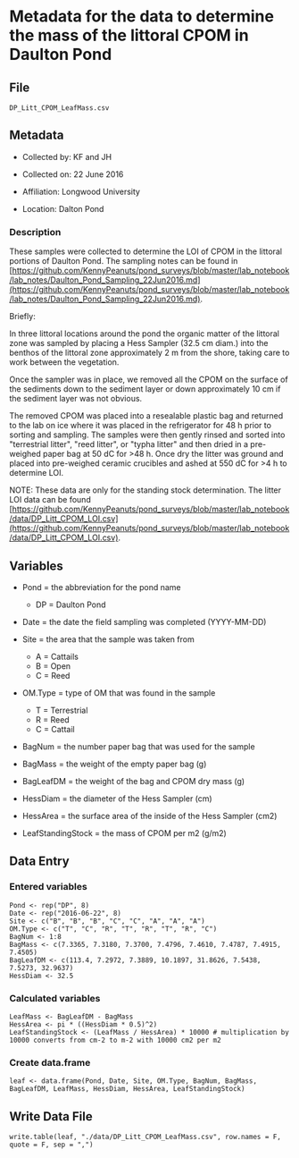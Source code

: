 # Metadata for the data to determine the mass of the littoral CPOM in Daulton Pond

## File

`DP_Litt_CPOM_LeafMass.csv`

## Metadata

* Collected by: KF and JH

* Collected on: 22 June 2016

* Affiliation: Longwood University

* Location: Dalton Pond

### Description

These samples were collected to determine the LOI of CPOM in the littoral portions of Daulton Pond. The sampling notes can be found in [https://github.com/KennyPeanuts/pond_surveys/blob/master/lab_notebook/lab_notes/Daulton_Pond_Sampling_22Jun2016.md](https://github.com/KennyPeanuts/pond_surveys/blob/master/lab_notebook/lab_notes/Daulton_Pond_Sampling_22Jun2016.md).

Briefly:

In three littoral locations around the pond the organic matter of the littoral zone was sampled by placing a Hess Sampler (32.5 cm diam.) into the benthos of the littoral zone approximately 2 m from the shore, taking care to work between the vegetation.

Once the sampler was in place, we removed all the CPOM on the surface of the sediments down to the sediment layer or down approximately 10 cm if the sediment layer was not obvious. 

The removed CPOM was placed into a resealable plastic bag and returned to the lab on ice where it was placed in the refrigerator for 48 h prior to sorting and sampling. The samples were then gently rinsed and sorted into "terrestrial litter", "reed litter", or "typha litter" and then dried in a pre-weighed paper bag at 50 dC for >48 h. Once dry the litter was ground and placed into pre-weighed ceramic crucibles and ashed at 550 dC for >4 h to determine LOI.

NOTE: These data are only for the standing stock determination. The litter LOI data can be found [https://github.com/KennyPeanuts/pond_surveys/blob/master/lab_notebook/data/DP_Litt_CPOM_LOI.csv](https://github.com/KennyPeanuts/pond_surveys/blob/master/lab_notebook/data/DP_Litt_CPOM_LOI.csv).

## Variables

* Pond = the abbreviation for the pond name
  * DP = Daulton Pond
  
* Date = the date the field sampling was completed (YYYY-MM-DD)

* Site = the area that the sample was taken from
  * A = Cattails
  * B = Open
  * C = Reed
  
* OM.Type = type of OM that was found in the sample
  * T = Terrestrial 
  * R = Reed
  * C = Cattail

* BagNum = the number paper bag that was used for the sample

* BagMass = the weight of the empty paper bag (g)

* BagLeafDM = the weight of the bag and CPOM dry mass (g)

* HessDiam = the diameter of the Hess Sampler (cm)

* HessArea = the surface area of the inside of the Hess Sampler (cm2)

* LeafStandingStock = the mass of CPOM per m2 (g/m2)

## Data Entry
### Entered variables

    Pond <- rep("DP", 8)  
    Date <- rep("2016-06-22", 8)
    Site <- c("B", "B", "B", "C", "C", "A", "A", "A")
    OM.Type <- c("T", "C", "R", "T", "R", "T", "R", "C")
    BagNum <- 1:8
    BagMass <- c(7.3365, 7.3180, 7.3700, 7.4796, 7.4610, 7.4787, 7.4915, 7.4505)
    BagLeafDM <- c(113.4, 7.2972, 7.3889, 10.1897, 31.8626, 7.5438, 7.5273, 32.9637)
    HessDiam <- 32.5
    
### Calculated variables
    
    LeafMass <- BagLeafDM - BagMass
    HessArea <- pi * ((HessDiam * 0.5)^2)
    LeafStandingStock <- (LeafMass / HessArea) * 10000 # multiplication by 10000 converts from cm-2 to m-2 with 10000 cm2 per m2

### Create data.frame
    
    leaf <- data.frame(Pond, Date, Site, OM.Type, BagNum, BagMass, BagLeafDM, LeafMass, HessDiam, HessArea, LeafStandingStock)

## Write Data File
    
    write.table(leaf, "./data/DP_Litt_CPOM_LeafMass.csv", row.names = F, quote = F, sep = ",")
    